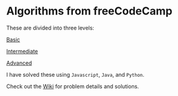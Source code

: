 # Algorithms from freeCodeCamp

These are divided into three levels: 

[Basic](https://github.com/ajGingrich/freeCodeCamp-Algorithms/wiki/Basic-Algorithms)

[Intermediate](https://github.com/ajGingrich/freeCodeCamp-Algorithms/wiki/Intermediate-Algorithms) 

[Advanced](https://github.com/ajGingrich/freeCodeCamp-Algorithms/wiki/Advanced-Algorithms) 
 
I have solved these using `Javascript`, `Java`, and `Python`. 

Check out the [Wiki](https://github.com/ajGingrich/freeCodeCamp-Algorithms/wiki)  for problem details and solutions. 
